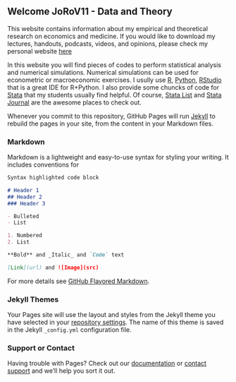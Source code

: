 ## Welcome JoRoV11 - Data and Theory

This website contains information about my empirical and theoretical research on economics and medicine. If you would like to download my lectures, handouts, podcasts, videos, and opinions, please check my personal website [here](http://www.jorgerojas.cl)

In this website you will find pieces of codes to perform statistical analysis and numerical simulations. Numerical simulations can be used for econometric or macroeconomic exercises. I usully use [R](https://www.r-project.org/), [Python](https://www.python.org/), [RStudio](https://rstudio.com/) that is a great IDE for R+Python. I also provide some chuncks of code for [Stata](https://www.stata.com/) that my students usually find helpful. Of course, [Stata List](https://www.statalist.org/) and [Stata Journal](https://www.stata-journal.com/) are the awesome places to check out.

Whenever you commit to this repository, GitHub Pages will run [Jekyll](https://jekyllrb.com/) to rebuild the pages in your site, from the content in your Markdown files.

### Markdown

Markdown is a lightweight and easy-to-use syntax for styling your writing. It includes conventions for

```markdown
Syntax highlighted code block

# Header 1
## Header 2
### Header 3

- Bulleted
- List

1. Numbered
2. List

**Bold** and _Italic_ and `Code` text

[Link](url) and ![Image](src)
```

For more details see [GitHub Flavored Markdown](https://guides.github.com/features/mastering-markdown/).

### Jekyll Themes

Your Pages site will use the layout and styles from the Jekyll theme you have selected in your [repository settings](https://github.com/jorov11/jorov11.github.io/settings). The name of this theme is saved in the Jekyll `_config.yml` configuration file.

### Support or Contact

Having trouble with Pages? Check out our [documentation](https://help.github.com/categories/github-pages-basics/) or [contact support](https://github.com/contact) and we’ll help you sort it out.
